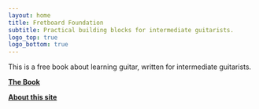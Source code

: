 ```yaml
---
layout: home
title: Fretboard Foundation
subtitle: Practical building blocks for intermediate guitarists.
logo_top: true
logo_bottom: true
---
```


This is a free book about learning guitar,
written for intermediate guitarists. 

<div class="font-larger" markdown="block">

**[The Book](book.html)**

**[About this site](about.html)**

</div>
